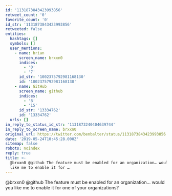 ```yaml
---
id: '1131873843423993856'
retweet_count: '0'
favorite_count: '0'
id_str: '1131873843423993856'
retweeted: false
entities:
  hashtags: []
  symbols: []
  user_mentions:
    - name: brian
      screen_name: brxxn0
      indices:
        - '0'
        - '7'
      id_str: '1002375792981168130'
      id: '1002375792981168130'
    - name: GitHub
      screen_name: github
      indices:
        - '8'
        - '15'
      id_str: '13334762'
      id: '13334762'
  urls: []
in_reply_to_status_id_str: '1131873240404639744'
in_reply_to_screen_name: brxxn0
original_url: https://twitter.com/benbalter/status/1131873843423993856
date: '2019-05-24T10:45:28.000Z'
sitemap: false
robots: noindex
reply: true
title: >-
  @brxxn0 @github The feature must be enabled for an organization… would you
  like me to enable it for …
---
```


@brxxn0 @github The feature must be enabled for an organization… would you like me to enable it for one of your organizations?